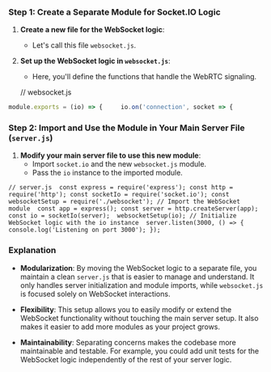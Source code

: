 ### Step 1: Create a Separate Module for Socket.IO Logic

1. **Create a new file for the WebSocket logic**:
    - Let's call this file `websocket.js`.
2. **Set up the WebSocket logic in `websocket.js`**:
    - Here, you'll define the functions that handle the WebRTC signaling.

	// websocket.js  
``` javascript
module.exports = (io) => {     io.on('connection', socket => {         console.log('A user connected');          socket.on('offer', (offer, room) => {             socket.to(room).emit('offer', offer);         });          socket.on('answer', (answer, room) => {             socket.to(room).emit('answer', answer);         });          socket.on('candidate', (candidate, room) => {             socket.to(room).emit('candidate', candidate);         });          socket.on('join', room => {             socket.join(room);         });     }); };
```
### Step 2: Import and Use the Module in Your Main Server File (`server.js`)

1. **Modify your main server file to use this new module**:
    - Import `socket.io` and the new `websocket.js` module.
    - Pass the `io` instance to the imported module.


`// server.js  const express = require('express'); const http = require('http'); const socketIo = require('socket.io'); const websocketSetup = require('./websocket'); // Import the WebSocket module  const app = express(); const server = http.createServer(app); const io = socketIo(server);  websocketSetup(io); // Initialize WebSocket logic with the io instance  server.listen(3000, () => {     console.log('Listening on port 3000'); });`

### Explanation

- **Modularization**: By moving the WebSocket logic to a separate file, you maintain a clean `server.js` that is easier to manage and understand. It only handles server initialization and module imports, while `websocket.js` is focused solely on WebSocket interactions.
    
- **Flexibility**: This setup allows you to easily modify or extend the WebSocket functionality without touching the main server setup. It also makes it easier to add more modules as your project grows.
    
- **Maintainability**: Separating concerns makes the codebase more maintainable and testable. For example, you could add unit tests for the WebSocket logic independently of the rest of your server logic.